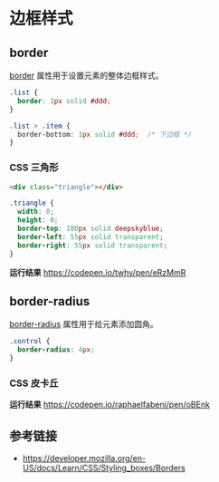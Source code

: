 # 边框样式

## border
[border](https://developer.mozilla.org/en-US/docs/Web/CSS/border) 属性用于设置元素的整体边框样式。
```css
.list {
  border: 1px solid #ddd;
}

.list > .item {
  border-bottom: 1px solid #ddd;  /* 下边框 */
}
```

### CSS 三角形
```html
<div class="triangle"></div>
```
```css
.triangle {
  width: 0;
  height: 0;
  border-top: 100px solid deepskyblue;
  border-left: 55px solid transparent;
  border-right: 55px solid transparent;
}
```
**运行结果** https://codepen.io/twhy/pen/eRzMmR

## border-radius
[border-radius](https://developer.mozilla.org/en-US/docs/Web/CSS/border-radius) 属性用于给元素添加圆角。
```css
.control {
  border-radius: 4px;
}
```
### CSS 皮卡丘
**运行结果** https://codepen.io/raphaelfabeni/pen/oBEnk

## 参考链接
* https://developer.mozilla.org/en-US/docs/Learn/CSS/Styling_boxes/Borders
